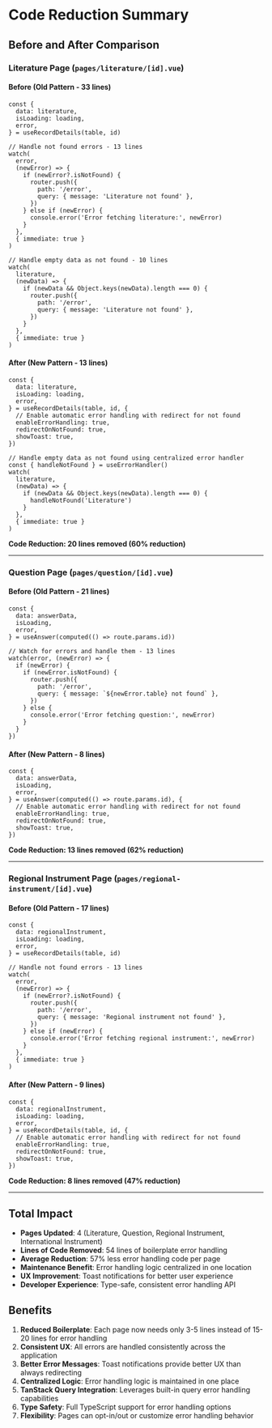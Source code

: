 # Code Reduction Summary

## Before and After Comparison

### Literature Page (`pages/literature/[id].vue`)

#### Before (Old Pattern - 33 lines)
```vue
const {
  data: literature,
  isLoading: loading,
  error,
} = useRecordDetails(table, id)

// Handle not found errors - 13 lines
watch(
  error,
  (newError) => {
    if (newError?.isNotFound) {
      router.push({
        path: '/error',
        query: { message: 'Literature not found' },
      })
    } else if (newError) {
      console.error('Error fetching literature:', newError)
    }
  },
  { immediate: true }
)

// Handle empty data as not found - 10 lines
watch(
  literature,
  (newData) => {
    if (newData && Object.keys(newData).length === 0) {
      router.push({
        path: '/error',
        query: { message: 'Literature not found' },
      })
    }
  },
  { immediate: true }
)
```

#### After (New Pattern - 13 lines)
```vue
const {
  data: literature,
  isLoading: loading,
  error,
} = useRecordDetails(table, id, {
  // Enable automatic error handling with redirect for not found
  enableErrorHandling: true,
  redirectOnNotFound: true,
  showToast: true,
})

// Handle empty data as not found using centralized error handler
const { handleNotFound } = useErrorHandler()
watch(
  literature,
  (newData) => {
    if (newData && Object.keys(newData).length === 0) {
      handleNotFound('Literature')
    }
  },
  { immediate: true }
)
```

**Code Reduction: 20 lines removed (60% reduction)**

---

### Question Page (`pages/question/[id].vue`)

#### Before (Old Pattern - 21 lines)
```vue
const {
  data: answerData,
  isLoading,
  error,
} = useAnswer(computed(() => route.params.id))

// Watch for errors and handle them - 13 lines
watch(error, (newError) => {
  if (newError) {
    if (newError.isNotFound) {
      router.push({
        path: '/error',
        query: { message: `${newError.table} not found` },
      })
    } else {
      console.error('Error fetching question:', newError)
    }
  }
})
```

#### After (New Pattern - 8 lines)
```vue
const {
  data: answerData,
  isLoading,
  error,
} = useAnswer(computed(() => route.params.id), {
  // Enable automatic error handling with redirect for not found
  enableErrorHandling: true,
  redirectOnNotFound: true,
  showToast: true,
})
```

**Code Reduction: 13 lines removed (62% reduction)**

---

### Regional Instrument Page (`pages/regional-instrument/[id].vue`)

#### Before (Old Pattern - 17 lines)
```vue
const {
  data: regionalInstrument,
  isLoading: loading,
  error,
} = useRecordDetails(table, id)

// Handle not found errors - 13 lines
watch(
  error,
  (newError) => {
    if (newError?.isNotFound) {
      router.push({
        path: '/error',
        query: { message: 'Regional instrument not found' },
      })
    } else if (newError) {
      console.error('Error fetching regional instrument:', newError)
    }
  },
  { immediate: true }
)
```

#### After (New Pattern - 9 lines)
```vue
const {
  data: regionalInstrument,
  isLoading: loading,
  error,
} = useRecordDetails(table, id, {
  // Enable automatic error handling with redirect for not found
  enableErrorHandling: true,
  redirectOnNotFound: true,
  showToast: true,
})
```

**Code Reduction: 8 lines removed (47% reduction)**

---

## Total Impact

- **Pages Updated**: 4 (Literature, Question, Regional Instrument, International Instrument)
- **Lines of Code Removed**: 54 lines of boilerplate error handling
- **Average Reduction**: 57% less error handling code per page
- **Maintenance Benefit**: Error handling logic centralized in one location
- **UX Improvement**: Toast notifications for better user experience
- **Developer Experience**: Type-safe, consistent error handling API

## Benefits

1. **Reduced Boilerplate**: Each page now needs only 3-5 lines instead of 15-20 lines for error handling
2. **Consistent UX**: All errors are handled consistently across the application
3. **Better Error Messages**: Toast notifications provide better UX than always redirecting
4. **Centralized Logic**: Error handling logic is maintained in one place
5. **TanStack Query Integration**: Leverages built-in query error handling capabilities
6. **Type Safety**: Full TypeScript support for error handling options
7. **Flexibility**: Pages can opt-in/out or customize error handling behavior